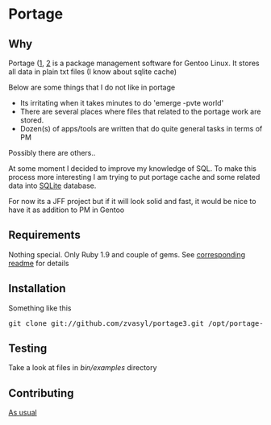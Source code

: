 Portage
=======

Why
---

Portage ([1](http://www.gentoo.org/doc/en/handbook/handbook-x86.xml?part=2&chap=1), [2](http://en.wikipedia.org/wiki/Portage_(software\))) is a package management software for Gentoo Linux. It stores all data in plain txt files (I know about sqlite cache)

Below are some things that I do not like in portage

* Its irritating when it takes minutes to do 'emerge -pvte world'
* There are several places where files that related to the portage work are stored.
* Dozen(s) of apps/tools are written that do quite general tasks in terms of PM

Possibly there are others..

At some moment I decided to improve my knowledge of SQL. To make this process more interesting I am trying to put portage cache and some related data into [SQLite](http://en.wikipedia.org/wiki/SQLite) database.

For now its a JFF project but if it will look solid and fast, it would be nice to have it as addition to PM in Gentoo

Requirements
-----

Nothing special. Only Ruby 1.9 and couple of gems. See [corresponding readme](https://github.com/zvasyl/portage3/blob/master/readmes/requirements.md) for details


Installation
-----------

Something like this
<pre>
git clone git://github.com/zvasyl/portage3.git /opt/portage-next
</pre>


Testing
-------

Take a look at files in *bin/examples* directory


Contributing
------------

[As usual](https://github.com/github/markup/#contributing-1)
